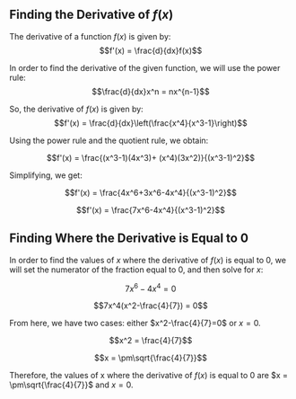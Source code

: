

## **Finding the Derivative of $f(x)$**

The derivative of a function $f(x)$ is given by:
$$f'(x) = \frac{d}{dx}f(x)$$

In order to find the derivative of the given function, we will use the power rule: 
$$\frac{d}{dx}x^n = nx^{n-1}$$

So, the derivative of $f(x)$ is given by:
$$f'(x) = \frac{d}{dx}\left(\frac{x^4}{x^3-1}\right)$$

Using the power rule and the quotient rule, we obtain:

$$f'(x) = \frac{(x^3-1)(4x^3)+ (x^4)(3x^2)}{(x^3-1)^2}$$

Simplifying, we get:

$$f'(x) = \frac{4x^6+3x^6-4x^4}{(x^3-1)^2}$$

$$f'(x) = \frac{7x^6-4x^4}{(x^3-1)^2}$$

## **Finding Where the Derivative is Equal to 0**

In order to find the values of $x$ where the derivative of $f(x)$ is equal to 0, we will set the numerator of the fraction equal to 0, and then solve for $x$:

$$7x^6-4x^4 = 0$$

$$7x^4(x^2-\frac{4}{7}) = 0$$

From here, we have two cases: either $x^2-\frac{4}{7}=0$ or $x=0$.

$$x^2 = \frac{4}{7}$$

$$x = \pm\sqrt{\frac{4}{7}}$$

Therefore, the values of x where the derivative of $f(x)$ is equal to 0 are $x = \pm\sqrt{\frac{4}{7}}$ and $x=0$.